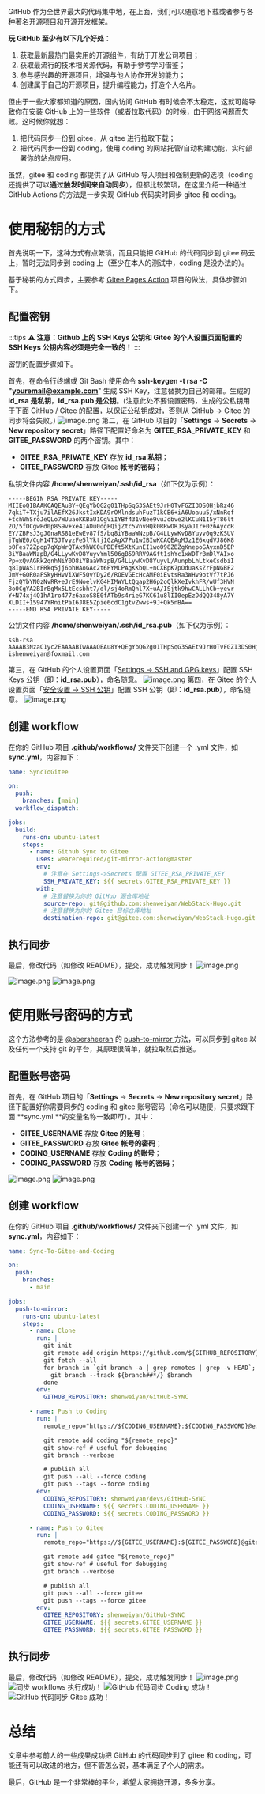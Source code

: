 GitHub 作为全世界最大的代码集中地，在上面，我们可以随意地下载或者参与各种著名开源项目和开源开发框架。

**玩 GitHub 至少有以下几个好处：**

1. 获取最新最热门最实用的开源组件，有助于开发公司项目；
2. 获取最流行的技术相关源代码，有助于参考学习借鉴；
3. 参与感兴趣的开源项目，增强与他人协作开发的能力；
4. 创建属于自己的开源项目，提升编程能力，打造个人名片。

但由于一些大家都知道的原因，国内访问 GitHub 有时候会不太稳定，这就可能导致你在安装 GitHub 上的一些软件（或者拉取代码）的时候，由于网络问题而失败。这时候你就想：

1. 把代码同步一份到 gitee，从 gitee 进行拉取下载；
2. 把代码同步一份到 coding，使用 coding 的网站托管/自动构建功能，实时部署你的站点应用。

虽然，gitee 和 coding 都提供了从 GitHub 导入项目和强制更新的选项（coding 还提供了可以**通过触发时间来自动同步**），但都比较繁琐，在这里介绍一种通过 GitHub Actions 的方法是一步实现 GitHub 代码实时同步 gitee 和 coding。

# 使用秘钥的方式

首先说明一下，这种方式有点繁琐，而且只能把 GitHub 的代码同步到 gitee 码云上，暂时无法同步到 coding 上（至少在本人的测试中，coding 是没办法的）。

基于秘钥的方式同步，主要参考 [Gitee Pages Action](https://github.com/yanglbme/gitee-pages-action) 项目的做法，具体步骤如下。

## 配置密钥

:::tips
**⚠️ 注意：Github 上的 SSH Keys 公钥和 Gitee 的个人设置页面配置的 SSH Keys 公钥内容必须是完全一致的！**
:::

密钥的配置步骤如下。

首先，在命令行终端或 Git Bash 使用命令 **ssh-keygen -t rsa -C "youremail@example.com**" 生成 SSH Key，注意替换为自己的邮箱。生成的 **id_rsa 是私钥**，**id_rsa.pub 是公钥**。(注意此处不要设置密码，生成的公私钥用于下面 GitHub / Gitee 的配置，以保证公私钥成对，否则从 GitHub -> Gitee 的同步将会失败。)
![image.png](https://shub-1251708715.cos.ap-guangzhou.myqcloud.com/elog-docs-images/FnLtojw2-D77uJnv9XmlQRGFrXoZ.png)
第二，在 GitHub 项目的「**Settings** -> **Secrets** → **New repository secret**」路径下配置好命名为 **GITEE_RSA_PRIVATE_KEY** 和 **GITEE_PASSWORD** 的两个密钥。其中：

- **GITEE_RSA_PRIVATE_KEY** 存放 **id_rsa 私钥**；
- **GITEE_PASSWORD** 存放 Gitee **帐号的密码**；

私钥文件内容 **/home/shenweiyan/.ssh/id_rsa**（如下仅为示例）：

```
-----BEGIN RSA PRIVATE KEY-----
MIIEoQIBAAKCAQEAu8Y+QEgYbQG2g01THpSqG3SAEt9JrH0TvFGZI3DS0HjbRz46
7qkiT+TXju7ilAEfX26JkstIxKDA9rOMlndsuhFuzT1kCB6+iA6Uoauu5/xNnRqf
+tchWhSroJeQLo7WUuaoKKBaU1OgViIYBf431vNee9vuJobve2lKCuN1I5yT86lt
2O/5fOCgwPd0p8S9v+xe4IADu0dgFQijZtc5VnvHQk0RRwORJsyaJIr+0z6AycoR
EY/ZBPsJ3gJ0naRS81eEwEv87fS/bq8iYBaaWNzpB/G4LLywKvD8Yuyv0q9zKSUV
jTgWE0/CgH14T3JTvyzFe5lYktj1GzAgX7Pu1wIBIwKCAQEAgMJz1E6xqdVJ86K8
p0Fes72Zpop7qXpWrQTAx9hWC0uPDEft5XtKunEI1wo098ZBZgKnepoGAyxnD5EP
8iYBaaWNzpB/G4LLywKvD8YuyvYml506gB59RRV9AGft1shYc1xWDTrBmDlYAIxo
Pp+xQvAGRk2qnhNiY0D8iYBaaWNzpB/G4LLywKvD8YuyvL/AunpbLhLtkeCsdbiI
q8IpWAS1rFRkq5jj6phHAoGAc2t6PYMLPAgKKbQL+nCXBpK7pOduaKsZrFpNGBF2
JmV+GOR0aFSkyHHvViXWF5QvYDy26/ROEVGEcHcAMF0iEvtsRa3WHv9otVf7tPJ6
FjzQYbYN0zNvRR+eJrE9NoelvKG4HIMWYLtQqap2H6p2oQlkXeIvkhFR/wUf3HVN
8o0CgYA2BIrBgMx5LtEcsbht7/dl/sj4oRmQhl7X+uA/ISjtk9hwCALLhCb+yevr
Y+N74xj4Q1hA1ro477z6axoS8E0fATb9s4rieG7KC61u8lII0epEzDdQQ348yA7Y
XLDII+15947YRnitPaI6J8E5Zpie6cdC1gtvZwws+9J+Qk5nBA==
-----END RSA PRIVATE KEY-----
```

公钥文件内容 **/home/shenweiyan/.ssh/id_rsa.pub**（如下仅为示例）：

```
ssh-rsa AAAAB3NzaC1yc2EAAAABIwAAAQEAu8Y+QEgYbQG2g01THpSqG3SAEt9JrH0TvFGZI3DS0HjbRz467qkiT+TXju7ilAEfX26JkstIxKDA9rOMlndsuhFpWAS1rFRkq5jj6phHAoGAc2t6PYMLPAgKKbQL+nCXBpK7pOduT3JTvyzFe5lYktj1GzAgX7Pu1w== ishenweiyan@foxmail.com
```

第三，在 GitHub 的个人设置页面「[Settings -> SSH and GPG keys](https://github.com/settings/keys)」配置 SSH Keys 公钥（即：**id_rsa.pub**），命名随意。
![image.png](https://shub-1251708715.cos.ap-guangzhou.myqcloud.com/elog-docs-images/FtcUhF3OCjBv7i0AZpOHWVpUoGkr.png)
第四，在 Gitee 的个人设置页面「[安全设置 -> SSH 公钥](https://gitee.com/profile/sshkeys)」配置 SSH 公钥（即：**id_rsa.pub**），命名随意。
![image.png](https://shub-1251708715.cos.ap-guangzhou.myqcloud.com/elog-docs-images/Fsey-rTV7Z0rZMAvirujPTPobsL5.png)

## 创建 workflow

在你的 GitHub 项目 **.github/workflows/** 文件夹下创建一个 .yml 文件，如 **sync.yml**，内容如下：

```yaml
name: SyncToGitee

on:
  push:
    branches: [main]
  workflow_dispatch:

jobs:
  build:
    runs-on: ubuntu-latest
    steps:
      - name: Github Sync to Gitee
        uses: wearerequired/git-mirror-action@master
        env:
          # 注意在 Settings->Secrets 配置 GITEE_RSA_PRIVATE_KEY
          SSH_PRIVATE_KEY: ${{ secrets.GITEE_RSA_PRIVATE_KEY }}
        with:
          # 注意替换为你的 GitHub 源仓库地址
          source-repo: git@github.com:shenweiyan/WebStack-Hugo.git
          # 注意替换为你的 Gitee 目标仓库地址
          destination-repo: git@gitee.com:shenweiyan/WebStack-Hugo.git
```

## 执行同步

最后，修改代码（如修改 README），提交，成功触发同步！
![image.png](https://shub-1251708715.cos.ap-guangzhou.myqcloud.com/elog-docs-images/FhNciqJ2JAce216HOdJhqNMLNylJ.png)

![image.png](https://shub-1251708715.cos.ap-guangzhou.myqcloud.com/elog-docs-images/Fr8zbEMkhW6KnY1RqwtOwMX0ezP_.png)
![image.png](https://shub-1251708715.cos.ap-guangzhou.myqcloud.com/elog-docs-images/FhC-7z6OHx5gKOtXGRdFbh3JL60z.png)

# 使用账号密码的方式

这个方法参考的是 [@abersheeran](https://github.com/abersheeran) 的 [push-to-mirror ](https://github.com/abersheeran/index.py/blob/a9ef1e2dca0c975108b942657679ec47908c7bcc/.github/workflows/setup.yml#L55-L82)方法，可以同步到 gitee 以及任何一个支持 git 的平台，其原理很简单，就拉取然后推送。

## 配置账号密码

首先，在 GitHub 项目的「**Settings** -> **Secrets** → **New repository secret**」路径下配置好你需要同步的 coding 和 gitee 账号密码（命名可以随便，只要求跟下面 **sync.yml **的变量名称一致即可）。其中：

- **GITEE_USERNAME** 存放 **Gitee 的账号**；
- **GITEE_PASSWORD** 存放 **Gitee** **帐号的密码**；
- **CODING_USERNAME** 存放 **Coding 的账号**；
- **CODING_PASSWORD** 存放 **Coding** **帐号的密码**；

![image.png](https://shub-1251708715.cos.ap-guangzhou.myqcloud.com/elog-docs-images/FsW8HjkaxCtwI0YVC4DHrFPceXmD.png)
![image.png](https://shub-1251708715.cos.ap-guangzhou.myqcloud.com/elog-docs-images/FrllDsG6dnVD9N553JIP4a1GVOZA.png)

## 创建 workflow

在你的 GitHub 项目 **.github/workflows/** 文件夹下创建一个 .yml 文件，如 **sync.yml**，内容如下：

```yaml
name: Sync-To-Gitee-and-Coding

on:
  push:
    branches:
      - main

jobs:
  push-to-mirror:
    runs-on: ubuntu-latest
    steps:
      - name: Clone
        run: |
          git init
          git remote add origin https://github.com/${GITHUB_REPOSITORY}.git
          git fetch --all
          for branch in `git branch -a | grep remotes | grep -v HEAD`; do
            git branch --track ${branch##*/} $branch
          done
        env:
          GITHUB_REPOSITORY: shenweiyan/GitHub-SYNC

      - name: Push to Coding
        run: |
          remote_repo="https://${CODING_USERNAME}:${CODING_PASSWORD}@e.coding.net/${CODING_REPOSITORY}.git"

          git remote add coding "${remote_repo}"
          git show-ref # useful for debugging
          git branch --verbose

          # publish all
          git push --all --force coding
          git push --tags --force coding
        env:
          CODING_REPOSITORY: shenweiyan/devs/GitHub-SYNC
          CODING_USERNAME: ${{ secrets.CODING_USERNAME }}
          CODING_PASSWORD: ${{ secrets.CODING_PASSWORD }}

      - name: Push to Gitee
        run: |
          remote_repo="https://${GITEE_USERNAME}:${GITEE_PASSWORD}@gitee.com/${GITEE_REPOSITORY}.git"

          git remote add gitee "${remote_repo}"
          git show-ref # useful for debugging
          git branch --verbose

          # publish all
          git push --all --force gitee
          git push --tags --force gitee
        env:
          GITEE_REPOSITORY: shenweiyan/GitHub-SYNC
          GITEE_USERNAME: ${{ secrets.GITEE_USERNAME }}
          GITEE_PASSWORD: ${{ secrets.GITEE_PASSWORD }}
```

## 执行同步

最后，修改代码（如修改 README），提交，成功触发同步！
![image.png](https://shub-1251708715.cos.ap-guangzhou.myqcloud.com/elog-docs-images/FnPI_f183sRTBRgB6Gh5bVbzJE7b.png)
![同步 workflows 执行成功！](https://shub-1251708715.cos.ap-guangzhou.myqcloud.com/elog-docs-images/Fn7B-rFuN_RYsSuuraS0H7YpBx-f.png "同步 workflows 执行成功！")
![GitHub 代码同步 Coding 成功！](https://shub-1251708715.cos.ap-guangzhou.myqcloud.com/elog-docs-images/FqGnfZCiqR_Jd1EiWghqmztpcfe2.png "GitHub 代码同步 Coding 成功！")
![GitHub 代码同步 Gitee 成功！](https://shub-1251708715.cos.ap-guangzhou.myqcloud.com/elog-docs-images/FlfUfgGFbwojp08rLox4EwsFVP4d.png "GitHub 代码同步 Gitee 成功！")

# 总结

文章中参考前人的一些成果成功把 GitHub 的代码同步到了 gitee 和 coding，可能还有可以改进的地方，但不管怎么说，基本满足了个人的需求。

最后，GitHub 是一个非常棒的平台，希望大家拥抱开源，多多分享。
